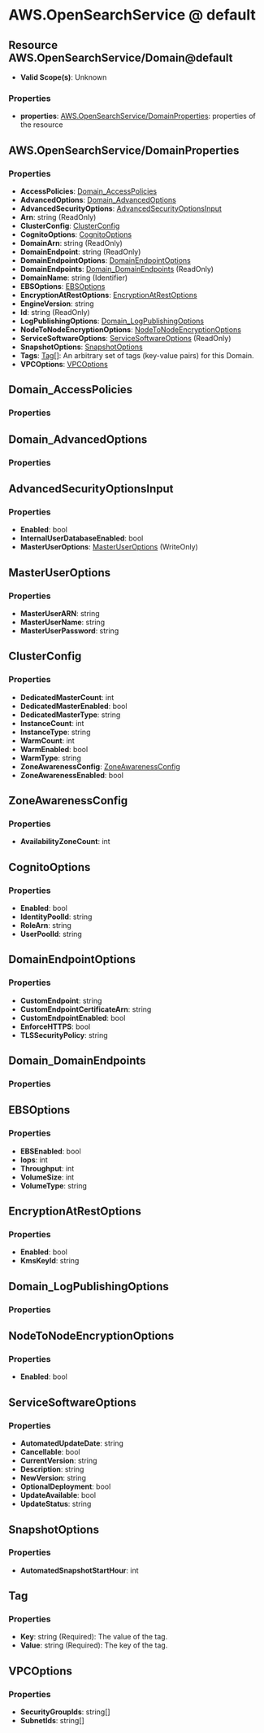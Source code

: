 # AWS.OpenSearchService @ default

## Resource AWS.OpenSearchService/Domain@default
* **Valid Scope(s)**: Unknown
### Properties
* **properties**: [AWS.OpenSearchService/DomainProperties](#awsopensearchservicedomainproperties): properties of the resource

## AWS.OpenSearchService/DomainProperties
### Properties
* **AccessPolicies**: [Domain_AccessPolicies](#domainaccesspolicies)
* **AdvancedOptions**: [Domain_AdvancedOptions](#domainadvancedoptions)
* **AdvancedSecurityOptions**: [AdvancedSecurityOptionsInput](#advancedsecurityoptionsinput)
* **Arn**: string (ReadOnly)
* **ClusterConfig**: [ClusterConfig](#clusterconfig)
* **CognitoOptions**: [CognitoOptions](#cognitooptions)
* **DomainArn**: string (ReadOnly)
* **DomainEndpoint**: string (ReadOnly)
* **DomainEndpointOptions**: [DomainEndpointOptions](#domainendpointoptions)
* **DomainEndpoints**: [Domain_DomainEndpoints](#domaindomainendpoints) (ReadOnly)
* **DomainName**: string (Identifier)
* **EBSOptions**: [EBSOptions](#ebsoptions)
* **EncryptionAtRestOptions**: [EncryptionAtRestOptions](#encryptionatrestoptions)
* **EngineVersion**: string
* **Id**: string (ReadOnly)
* **LogPublishingOptions**: [Domain_LogPublishingOptions](#domainlogpublishingoptions)
* **NodeToNodeEncryptionOptions**: [NodeToNodeEncryptionOptions](#nodetonodeencryptionoptions)
* **ServiceSoftwareOptions**: [ServiceSoftwareOptions](#servicesoftwareoptions) (ReadOnly)
* **SnapshotOptions**: [SnapshotOptions](#snapshotoptions)
* **Tags**: [Tag](#tag)[]: An arbitrary set of tags (key-value pairs) for this Domain.
* **VPCOptions**: [VPCOptions](#vpcoptions)

## Domain_AccessPolicies
### Properties

## Domain_AdvancedOptions
### Properties

## AdvancedSecurityOptionsInput
### Properties
* **Enabled**: bool
* **InternalUserDatabaseEnabled**: bool
* **MasterUserOptions**: [MasterUserOptions](#masteruseroptions) (WriteOnly)

## MasterUserOptions
### Properties
* **MasterUserARN**: string
* **MasterUserName**: string
* **MasterUserPassword**: string

## ClusterConfig
### Properties
* **DedicatedMasterCount**: int
* **DedicatedMasterEnabled**: bool
* **DedicatedMasterType**: string
* **InstanceCount**: int
* **InstanceType**: string
* **WarmCount**: int
* **WarmEnabled**: bool
* **WarmType**: string
* **ZoneAwarenessConfig**: [ZoneAwarenessConfig](#zoneawarenessconfig)
* **ZoneAwarenessEnabled**: bool

## ZoneAwarenessConfig
### Properties
* **AvailabilityZoneCount**: int

## CognitoOptions
### Properties
* **Enabled**: bool
* **IdentityPoolId**: string
* **RoleArn**: string
* **UserPoolId**: string

## DomainEndpointOptions
### Properties
* **CustomEndpoint**: string
* **CustomEndpointCertificateArn**: string
* **CustomEndpointEnabled**: bool
* **EnforceHTTPS**: bool
* **TLSSecurityPolicy**: string

## Domain_DomainEndpoints
### Properties

## EBSOptions
### Properties
* **EBSEnabled**: bool
* **Iops**: int
* **Throughput**: int
* **VolumeSize**: int
* **VolumeType**: string

## EncryptionAtRestOptions
### Properties
* **Enabled**: bool
* **KmsKeyId**: string

## Domain_LogPublishingOptions
### Properties

## NodeToNodeEncryptionOptions
### Properties
* **Enabled**: bool

## ServiceSoftwareOptions
### Properties
* **AutomatedUpdateDate**: string
* **Cancellable**: bool
* **CurrentVersion**: string
* **Description**: string
* **NewVersion**: string
* **OptionalDeployment**: bool
* **UpdateAvailable**: bool
* **UpdateStatus**: string

## SnapshotOptions
### Properties
* **AutomatedSnapshotStartHour**: int

## Tag
### Properties
* **Key**: string (Required): The value of the tag.
* **Value**: string (Required): The key of the tag.

## VPCOptions
### Properties
* **SecurityGroupIds**: string[]
* **SubnetIds**: string[]


